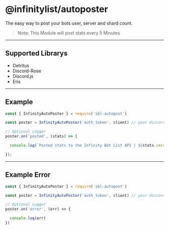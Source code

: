 # @infinitylist/autoposter

The easy way to post your bots user, server and shard count.

> Note: This Module will post stats every 5 Minutes

---


## Supported Librarys
- Detritus
- Discord-Rose
- Discord.js
- Eris

---

## Example
```js
const { InfinityAutoPoster } = require('ibl-autopost')

const poster = InfinityAutoPoster('auth_token', client) // your discord.js or eris client

// Optional Logger
poster.on('posted', (stats) => {

  console.log(`Posted stats to the Infinity Bot List API | ${stats.servers} servers`)

});
```

---

## Example Error
```js
const { InfinityAutoPoster } = require('ibl-autopost')

const poster = InfinityAutoPoster('auth_token', client) // your discord.js or eris client

// Optional Logger
poster.on('error', (err) => {

  console.log(err)
})
```